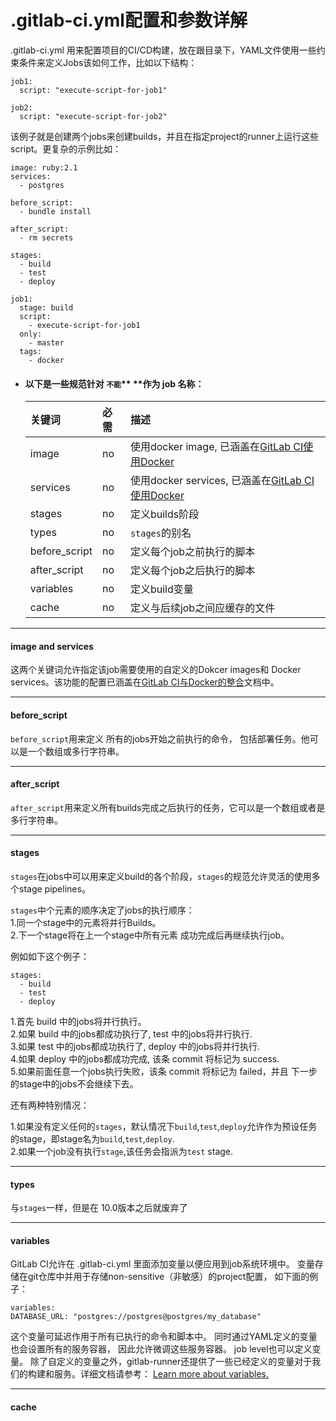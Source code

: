 # .gitlab-ci.yml配置和参数详解

.gitlab-ci.yml 用来配置项目的CI/CD构建，放在跟目录下，YAML文件使用一些约束条件来定义Jobs该如何工作，比如以下结构：

```
job1:
  script: "execute-script-for-job1"

job2:
  script: "execute-script-for-job2"
```

该例子就是创建两个jobs来创建builds，并且在指定project的runner上运行这些script。更复杂的示例比如：

```
image: ruby:2.1
services:
  - postgres

before_script:
  - bundle install

after_script:
  - rm secrets

stages:
  - build
  - test
  - deploy

job1:
  stage: build
  script:
    - execute-script-for-job1
  only:
    - master
  tags:
    - docker
```

* #### 以下是一些规范针对 `不能`** **作为  job 名称：

  | 关键词 | 必需 | 描述 |
  | :--- | :--- | :--- |
  | image | no | 使用docker image, 已涵盖在[GitLab CI使用Docker](https://docs.gitlab.com.cn/ce/ci/docker/README.html) |
  | services | no | 使用docker services, 已涵盖在[GitLab CI使用Docker](https://docs.gitlab.com.cn/ce/ci/docker/README.html) |
  | stages | no | 定义builds阶段 |
  | types | no | `stages`的别名 |
  | before\_script | no | 定义每个job之前执行的脚本 |
  | after\_script | no | 定义每个job之后执行的脚本 |
  | variables | no | 定义build变量 |
  | cache | no | 定义与后续job之间应缓存的文件 |

 ---

  #### image and services

  这两个关键词允许指定该job需要使用的自定义的Dokcer images和 Docker services。该功能的配置已涵盖在[GitLab CI与Docker的整合](https://docs.gitlab.com.cn/ce/ci/docker/README.html)文档中。

 ---

  #### before\_script

  `before_script`用来定义 所有的jobs开始之前执行的命令， 包括部署任务。他可以是一个数组或多行字符串。

 ---

  #### after\_script

  `after_script`用来定义所有builds完成之后执行的任务，它可以是一个数组或者是多行字符串。

 ---

  #### stages

  `stages`在jobs中可以用来定义build的各个阶段，`stages`的规范允许灵活的使用多个stage pipelines。

  `stages`中个元素的顺序决定了jobs的执行顺序：  
      1.同一个stage中的元素将并行Builds。  
      2.下一个stage将在上一个stage中所有元素 成功完成后再继续执行job。

  例如如下这个例子：

  ```
  stages:
    - build
    - test
    - deploy
  ```

  1.首先 build 中的jobs将并行执行。  
  2.如果 build 中的jobs都成功执行了, test 中的jobs将并行执行.  
  3.如果 test 中的jobs都成功执行了, deploy 中的jobs将并行执行.  
  4.如果 deploy 中的jobs都成功完成, 该条 commit 将标记为 success.  
  5.如果前面任意一个jobs执行失败，该条 commit 将标记为 failed，并且 下一步的stage中的jobs不会继续下去。

  还有两种特别情况：

  1.如果没有定义任何的`stages`，默认情况下`build`,`test`,`deploy`允许作为预设任务的stage，即stage名为`build`,`test`,`deploy`.  
  2.如果一个job没有执行`stage`,该任务会指派为`test` stage.

 ---

  #### types

  与`stages`一样，但是在 10.0版本之后就废弃了
  
 ---
  #### variables
  GitLab CI允许在 .gitlab-ci.yml 里面添加变量以便应用到job系统环境中。 变量存储在git仓库中并用于存储non-sensitive（非敏感）的project配置， 如下面的例子：
  ```
  variables:
  DATABASE_URL: "postgres://postgres@postgres/my_database"
  ```
这个变量可延迟作用于所有已执行的命令和脚本中。 同时通过YAML定义的变量也会设置所有的服务容器， 因此允许微调这些服务容器。 job level也可以定义变量。
除了自定义的变量之外，gitlab-runner还提供了一些已经定义的变量对于我们的构建和服务。详细文档请参考：
[Learn more about variables.](https://docs.gitlab.com.cn/ce/ci/variables/README.html)

  ---
  #### cache 
  